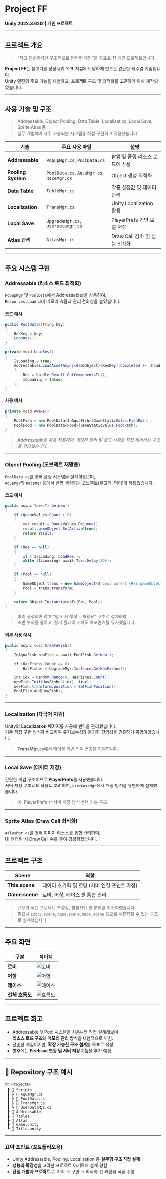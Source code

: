 # Project FF  
**Unity 2022.3.62f2 | 개인 프로젝트**

---

## 프로젝트 개요
> “작고 단순하지만 구조적으로 탄탄한 게임”을 목표로 한 개인 프로젝트입니다.

**Project FF**는 물고기를 성장시켜 목표 지점에 도달하게 만드는 간단한 캐주얼 게임입니다.  
Unity 엔진의 주요 기능을 체험하고, 프로젝트 구조 및 최적화를 고민하기 위해 제작되었습니다.

---

## 사용 기술 및 구조
> Addressable, Object Pooling, Data Table, Localization, Local Save, Sprite Atlas 등  
> 실무 개발에서 자주 사용되는 시스템을 직접 구현하고 적용했습니다.

| 기술 | 주요 사용 파일 | 설명 |
|------|----------------|------|
| **Addressable** | `PopupMgr.cs`, `PoolData.cs` | 팝업 및 풀링 리소스 로드에 사용 |
| **Pooling System** | `PoolData.cs`, `AquaMgr.cs`, `RaceMgr.cs` | Object 생성 최적화 |
| **Data Table** | `TableMgr.cs` | 각종 설정값 및 데이터 관리 |
| **Localization** | `TransMgr.cs` | Unity Localization 활용 |
| **Local Save** | `UpgradeMgr.cs`, `UserDataMgr.cs` | PlayerPrefs 기반 로컬 저장 |
| **Atlas 관리** | `AtlasMgr.cs` | Draw Call 감소 및 성능 최적화 |

---

## 주요 시스템 구현

### Addressable (리소스 로드 최적화)
`PopupMgr` 및 `PoolData`에서 Addressables을 사용하여,  
`Resources.Load` 대비 메모리 효율과 관리 편의성을 높였습니다.

#### 코드 예시
```csharp
public PoolData(string key)
{
    ResKey = key;
    LoadRes();
}

private void LoadRes()
{
    IsLoading = true;
    Addressables.LoadAssetAsync<GameObject>(ResKey).Completed += (handle) =>
    {
        Res = handle.Result.GetComponent<T>();
        IsLoading = false;
    };
}
```

#### 사용 예시
```csharp
private void Awake()
{
    PoolFish = new PoolData<InAquaFish>(GameStaticValue.FishPath);
    PoolFood = new PoolData<Food>(GameStaticValue.FoodPath);
}
```

>  *Addressable을 처음 적용하며, 메모리 관리 및 로드 시점을 직접 제어하는 구조를 학습했습니다.*

---

### Object Pooling (오브젝트 재활용)
`PoolData.cs`를 통해 풀링 시스템을 설계하였으며,  
`AquaMgr`와 `RaceMgr` 등에서 반복 생성되는 오브젝트(물고기, 먹이)에 적용했습니다.

#### 코드 예시
```csharp
public async Task<T> GetNew()
{
    if (QueueValues.Count > 0)
    {
        var result = QueueValues.Dequeue();
        result.gameObject.SetActive(true);
        return result;
    }

    if (Res == null)
    {
        if (!IsLoading) LoadRes();
        while (IsLoading) await Task.Delay(100);
    }

    if (Pool == null)
    {
        GameObject trans = new GameObject($"pool parent {Res.gameObject.name}");
        Pool = trans.transform;
    }

    return Object.Instantiate<T>(Res, Pool);
}
```

> 미리 생성하지 않고 “필요 시 생성 + 재활용” 구조로 설계하여,  
> 초반 부하를 줄이고, 장기 플레이 시에도 퍼포먼스를 유지했습니다.

#### 외부 사용 예시
```csharp
public async void CreateFish()
{
    InAquaFish newFish = await PoolFish.GetNew();

    if (HasFishes.Count == 0)
        HasFishes = UpgradeMgr.Instance.GetHasFishes();

    int idx = Random.Range(0, HasFishes.Count);
    newFish.Init(HasFishes[idx], true);
    newFish.transform.position = SetFishPosition();
    PoolFish.Add(newFish);
}
```

---

### Localization (다국어 지원)
Unity의 **Localization 패키지**를 사용해 번역을 관리했습니다.  
기존 직접 구현 방식과 비교하여 유지보수성과 동기화 편의성을 검증하기 위함이었습니다.

> **TransMgr.cs**에서 테이블 기반 언어 변경을 지원합니다.

---

### Local Save (데이터 저장)
간단한 게임 구조이므로 **PlayerPrefs**를 사용했습니다.  
서버 저장 구조로의 확장도 고려하여, `UserDataMgr`에서 저장 방식을 유연하게 설계했습니다.

> 예: PlayerPrefs ⇄ 서버 저장 방식 선택 가능 구조

---

### Sprite Atlas (Draw Call 최적화)
`AtlasMgr.cs`를 통해 이미지 리소스를 통합 관리하며,  
UI 렌더링 시 Draw Call 수를 줄여 경량화했습니다.

---

## 프로젝트 구조

| Scene | 역할 |
|--------|------|
| **Title.scene** | 데이터 초기화 및 로딩 (서버 연결 포인트 가정) |
| **Game.scene** | 로비, 어항, 레이스 씬 통합 관리 |

> 규모가 작은 프로젝트 특성상, 불필요한 씬 분리를 최소화했습니다.  
> 필요시 `Lobby.scene`, `Aqua.scene`, `Race.scene` 등으로 세분화할 수 있는 구조로 설계했습니다.

---

## 주요 화면

| 구분 | 이미지 |
|------|--------|
| **로비** | ![로비](https://github.com/user-attachments/assets/b19dce98-8b34-489f-9699-e33d2ccaa975) |
| **어항** | ![어항](https://github.com/user-attachments/assets/e4949fb3-c919-4f3f-92ac-55d0165289dc) |
| **레이스** | ![레이스](https://github.com/user-attachments/assets/d1fe10ea-c875-4e04-a471-ed5a815eea79) |
| **전체 흐름도** | ![흐름도](https://github.com/user-attachments/assets/f909bb97-1018-4890-9505-0f94ed08184a) |

---

## 프로젝트 회고
- Addressable 및 Pool 시스템을 처음부터 직접 설계해보며  
  **리소스 로드 구조**와 **메모리 관리 방식**을 체험적으로 익힘.
- 단순한 게임이지만, **확장 가능한 구조 설계**를 목표로 작성.
- 향후에는 **Firebase 연동 및 서버 저장 기능**을 추가 예정.

---

## 📁 Repository 구조 예시
```
📦 ProjectFF
 ┣ 📂 Scripts
 ┃ ┣ 📜 AquaMgr.cs
 ┃ ┣ 📜 PoolData.cs
 ┃ ┣ 📜 TransMgr.cs
 ┃ ┗ 📜 UserDataMgr.cs
 ┣ 📂 Addressables
 ┣ 📂 Tables
 ┣ 📂 Atlas
 ┣ 📜 Game.unity
 ┗ 📜 Title.unity
```

---

### 요약 포인트 (포트폴리오용)
- Unity Addressable, Pooling, Localization 등 **실무형 구조 직접 설계**
- **성능과 확장성**을 고려한 프로젝트 아키텍처 설계 경험
- **단일 개발자 프로젝트**로, 기획 → 구현 → 최적화 전 과정을 직접 수행


